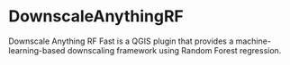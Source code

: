 # DownscaleAnythingRF
Downscale Anything RF Fast is a QGIS plugin that provides a machine-learning-based downscaling framework using Random Forest regression.
